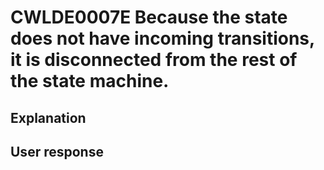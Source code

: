 # CWLDE0007E Because the state does not have incoming transitions, it is disconnected from the rest of the state machine.

## Explanation

## User response